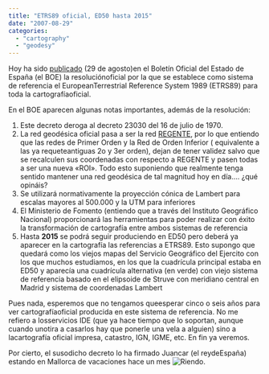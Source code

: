 ```yaml
---
title: "ETRS89 oficial, ED50 hasta 2015"
date: "2007-08-29"
categories: 
  - "cartography"
  - "geodesy"
---
```


Hoy ha sido [publicado](http://www.boe.es/g/es/bases_datos/doc.php?coleccion=iberlex&id=2007/15822&txtlen=1000 "ETRS89 en el BOE") (29 de agosto)en el Boletín Oficial del Estado de España (el BOE) la resoluciónoficial por la que se establece como sistema de referencia el EuropeanTerrestrial Reference System 1989 (ETRS89) para toda la cartografíaoficial.

En el BOE aparecen algunas notas importantes, además de la resolución:

1. Este decreto deroga al decreto 23030 del 16 de julio de 1970.
2. La red geodésica oficial pasa a ser la red [REGENTE](http://www.fomento.es/MFOM/LANG_CASTELLANO/DIRECCIONES_GENERALES/INSTITUTO_GEOGRAFICO/Geodesia/red_geodesicas/regente.htm), por lo que entiendo que las redes de Primer Orden y la Red de Orden Inferior ( equivalente a las ya requeteantiguas 2o y 3er orden), dejan de tener validez salvo que se recalculen sus coordenadas con respecto a REGENTE y pasen todas a ser una nueva «ROI». Todo esto suponiendo que realmente tenga sentido mantener una red geodésica de tal magnitud hoy en día.... ¿qué opináis?
3. Se utilizará normativamente la proyección cónica de Lambert para escalas mayores al 500.000 y la UTM para inferiores
4. El Ministerio de Fomento (entiendo que a través del Instituto Geográfico Nacional) proporcionará las herramientas para poder realizar con éxito la transformación de cartografía entre ambos sistemas de referencia
5. Hasta **2015** se podrá seguir produciendo en ED50 pero deberá ya aparecer en la cartografía las referencias a ETRS89. Esto supongo que quedará como los viejos mapas del Servicio Geográfico del Ejercito con los que muchos estudiamos, en los que la cuadrícula principal estaba en ED50 y aparecía una cuadrícula alternativa (en verde) con viejo sistema de referencia basado en el elipsoide de Struve con meridiano central en Madrid y sistema de coordenadas Lambert

Pues nada, esperemos que no tengamos queesperar cinco o seis años para ver cartografíaoficial producida en este sistema de referencia. No me refiero a losservicios IDE (que ya hace tiempo que lo soportan, aunque cuando unotira a casarlos hay que ponerle una vela a alguien) sino a lacartografía oficial impresa, catastro, IGN, IGME, etc. En fin ya veremos.

Por cierto, el susodicho decreto lo ha firmado Juancar (el reydeEspaña) estando en Mallorca de vacaciones hace un mes ![Riendo](images/smiley-laughing.gif "Riendo").

